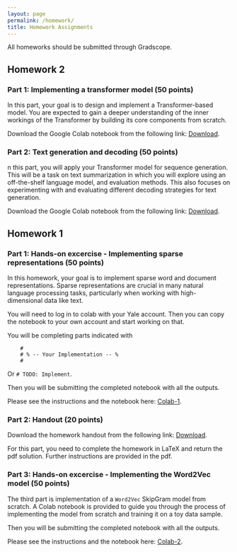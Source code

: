 ```yaml
---
layout: page
permalink: /homework/
title: Homework Assignments
---
```


All homeworks should be submitted through Gradscope.

## Homework 2

### Part 1: Implementing a transformer model (50 points)

In this part, your goal is to design and implement a Transformer-based model. You are expected to gain a deeper understanding of the inner workings of the Transformer by building its core components from scratch.

Download the Google Colab notebook from the following link: [Download](https://drive.google.com/file/d/1ZxsE5lvOdtodmNI_eS86i612ytxTRb6u/view?usp=sharing).


### Part 2: Text generation and decoding (50 points)

n this part, you will apply your Transformer model for sequence generation. This will be a task on text summarization in which you will explore using an off-the-shelf language model, and evaluation methods. This also focuses on experimenting with and evaluating different decoding strategies for text generation.

Download the Google Colab notebook from the following link: [Download](https://drive.google.com/file/d/1ZVRMaZv4nzoGE1LhIBGZH3Eel5UyCHFw/view?usp=sharing).

## Homework 1

### Part 1: Hands-on excercise - Implementing sparse representations (50 points)

In this homework, your goal is to implement sparse word and document representations. Sparse representations are crucial in many natural language processing tasks, particularly when working with high-dimensional data like text.

You will need to log in to colab with your Yale account.
Then you can copy the notebook to your own account and start working on that. 

You will be completing parts indicated with 
```
    #
    # % -- Your Implementation -- %
    #
```

Or `# TODO: Implement`. 

Then you will be submitting the completed notebook with all the outputs.

Please see the instructions and the notebook here: [Colab-1](https://colab.research.google.com/drive/1uIi5UvVCrAzsYJZ3CPzwF3coY3XM5lcu?usp=sharing).

### Part 2: Handout (20 points) 

Download the homework handout from the following link: [Download](https://yaleedu-my.sharepoint.com/:b:/g/personal/arman_cohan_yale_edu/EcwlF76Mgf5EvZf8jMUwR40BZG-9eBMtfuzdj4-jif81oA?e=bivaWM).

For this part, you need to complete the homework in LaTeX and return the pdf solution. Further instructions are provided in the pdf.

### Part 3: Hands-on excercise - Implementing the Word2Vec model (50 points)

The third part is implementation of a `Word2Vec` SkipGram model from scratch.
A Colab notebook is provided to guide you through the process of implementing the model from scratch and training it on a toy data sample.

Then you will be submitting the completed notebook with all the outputs.

Please see the instructions and the notebook here: [Colab-2](https://colab.research.google.com/drive/1f9RIb0nPQ1RMaibeiIFVqmA1M8bft2_N?authuser=2).